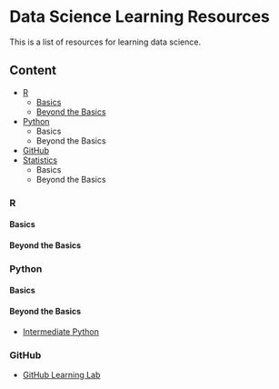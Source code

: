 # Data Science Learning Resources
This is a list of resources for learning data science.

## Content

- [R](#r)
   * [Basics](#basics)
   * [Beyond the Basics](#beyondthebasics)
- [Python](#python)
  * Basics
  * Beyond the Basics
- [GitHub](#github)
- [Statistics](#statistics)
  * Basics
  * Beyond the Basics

### R 
#### Basics

#### Beyond the Basics

### Python 

#### Basics

#### Beyond the Basics
* [Intermediate Python](https://github.com/yasoob/intermediatePython) 


### GitHub
* [GitHub Learning Lab](https://lab.github.com/)
